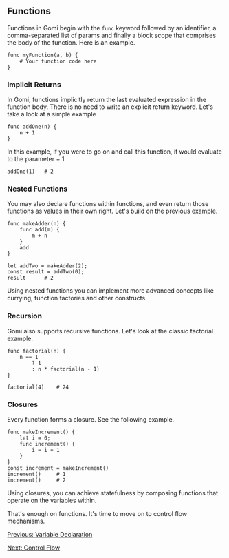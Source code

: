 ## Functions

Functions in Gomi begin with the `func` keyword followed by an identifier, a comma-separated list of params and finally a block scope that comprises the body of the function. Here is an example.

```
func myFunction(a, b) {
    # Your function code here
}
```
### Implicit Returns

In Gomi, functions implicitly return the last evaluated expression in the function body. There is no need to write an explicit return keyword. Let's take a look at a simple example

```
func addOne(n) {
    n + 1
}
```
In this example, if you were to go on and call this function, it would evaluate to the parameter + 1.
```
addOne(1)   # 2
```

### Nested Functions

You may also declare functions within functions, and even return those functions as values in their own right. Let's build on the previous example.

```
func makeAdder(n) {
    func add(m) {
        m + n
    }
    add
}

let addTwo = makeAdder(2);
const result = addTwo(0);
result      # 2
```
Using nested functions you can implement more advanced concepts like currying, function factories and other constructs.

### Recursion

Gomi also supports recursive functions. Let's look at the classic factorial example.

```
func factorial(n) {
    n == 1
        ? 1
        : n * factorial(n - 1)
}

factorial(4)    # 24
```

### Closures

Every function forms a closure. See the following example.

```
func makeIncrement() {
    let i = 0;
    func increment() {
        i = i + 1
    }
}
const increment = makeIncrement()
increment()     # 1
increment()     # 2
```
Using closures, you can achieve statefulness by composing functions that operate on the variables within.

That's enough on functions. It's time to move on to control flow mechanisms.

[Previous: Variable Declaration](./variable-declaration.md)

[Next: Control Flow](./control-flow.md)